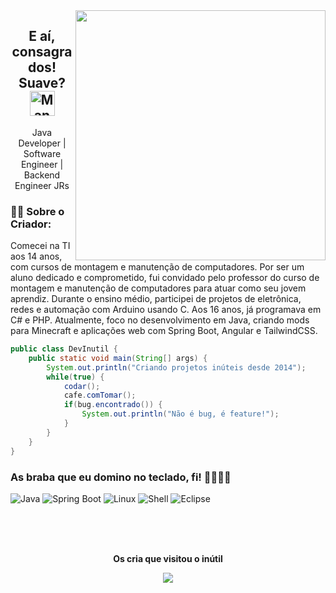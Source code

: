 <img align="right" width="400" height="400" src="https://i.gifer.com/6tXM.gif">

<h2 align="center">E aí, consagrados! Suave? <img src="https://raw.githubusercontent.com/Tarikul-Islam-Anik/Animated-Fluent-Emojis/master/Emojis/People%20with%20professions/Man%20Technologist%20Medium%20Skin%20Tone.png" alt="Man Technologist Medium Skin Tone" width="40" height="40" />
</h2>

<p align="center" >
  Java Developer | Software Engineer | Backend Engineer JRs
</p>

### 👨‍💻 Sobre o Criador:

Comecei na TI aos 14 anos, com cursos de montagem e manutenção de computadores. Por ser um aluno dedicado e comprometido, fui convidado pelo professor do curso de montagem e manutenção de computadores para atuar como seu jovem aprendiz.
Durante o ensino médio, participei de projetos de eletrônica, redes e automação com Arduino usando C. Aos 16 anos, já programava em C# e PHP.
Atualmente, foco no desenvolvimento em Java, criando mods para Minecraft e aplicações web com Spring Boot, Angular e TailwindCSS.
```java
public class DevInutil {
    public static void main(String[] args) {
        System.out.println("Criando projetos inúteis desde 2014");
        while(true) {
            codar();
            cafe.comTomar();
            if(bug.encontrado()) {
                System.out.println("Não é bug, é feature!");
            }
        }
    }
}
```


### As braba que eu domino no teclado, fi! 👨🏽‍💻🔥
![Java](http://img.shields.io/badge/-Java-e8892f?style=flat-square&logo=java&logoColor=white)
![Spring Boot](http://img.shields.io/badge/-Springboot-629e3a?style=flat-square&logo=springboot&logoColor=white)
![Linux](http://img.shields.io/badge/-Linux-fad134?style=flat-square&logo=linux&logoColor=black)
![Shell](http://img.shields.io/badge/-Shell-c9c9c9?style=flat-square&logo=gnu-bash&logoColor=black)
![Eclipse](http://img.shields.io/badge/-Eclipse-41347e?style=flat-square&logo=eclipse&logoColor=white)

<br />
<br />

<div align="center">
  <br><p align="centre"><b>Os cria que visitou o inútil </b></p>  
  <p align="center">
    <img align="center" src="https://profile-counter.glitch.me/{carlos0ff}/count.svg" />
  </p> 
  <br>
</div>
